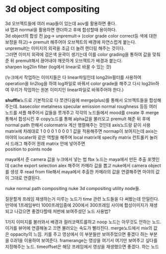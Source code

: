 # 3d object compositing
3d 오브젝트들에 여러 map들이 있는데 aov를 활용하면 좋다.  
id 맵과 normal을 활용하면 랜더하고 후에 합성할때 용이하다.  
3d object의 합성 전 jpg-> unpremult-> (color grade color correct등 색에 대한 보정을 하고)-> premult 해주어야 오브젝트의 배경에 자연스럽게 붙는다.  
unpremult는 이미지의 외곽을 조금 더 늘려 랜더링 해주는 것이다.  
그러면 이미지 외곽에 검은색 윤곽이 생기는데 이를 color grading을 통하여 값을 맞춰준 뒤 premult해서 끊어내야 깨끗하게 오브젝트가 배경과 붙는다.  
sharpen
log2lin filter
(log에서 linear로 바꿀 수 있는 것)

(누크에서 작업하는 이미지들은 다 linear파일인데 long2lin필터를 사용하여 operation을 lin2log을 하여 log파일로 바꿔서 color grade을 해주고 
다시 log2lin하여 우리가 작업하는 원본 이미지인 linear파일로 바꿔주어야 한다.)

**shuffle**노드로 기본적으로 다 쪼갠다음에 merge(plus)를 통해서 오브젝트들을 합성해주는데.
basecolor metalness specular emission normal roughness 등등 여러 노드를 셔플 해주어서 값들을 쪼개주고
각각의 노드들에서 mood를 create 후 merge 통해서 합성시킨 후 copy노드를 통해 alpha값을 불러오고 premult 해준 뒤 후에
normal path 한해서 colormatrix 계산 행렬해주는 것인데 axis노드랑 같이 사용
matrix에 차례대로 1 0 0
                 0 1 0
                 0 0 1 값을 적용해주면 normap이 보여지는데 axis는 마야의 locater와 같은 역할을 해주며 
                 local matrix에 specify matrix 컨트롤키 눌러서 드래그 해주어 원래 matrix 안에 넣어주면  
position to points node

maya에서 준 camera 값을 누크에서 넣는 법
fbx 노드는 maya에서 만든 추출 포멧인데 cache export selection alex 
해주어 카메라 값을 뽑고 nuke에서 camera object를 생성 후 read from file해서 maya에서 추출한 카메라의 값을 연결해주면 마야의 값이 그대로 연결된다.

nuke normal path compositing
nuke 3d compositing 
utility node들.

질문할게 프레임 재생하는거 미루는 노드가 time 관련 노드들을 다 써봤는데 안밀린다.
만약에 1프레임부터 1000프레임중에 200에서 300프레임 사이에 합성이미지가 재생되고 나갔으면 좋겠다할때 저번에 보여주셨던 노드 사용법?

1가지 이미지를 불러와서 배경과 컬러코렉트를하고 
              noop 노드는 아무것도 안하는 노드. 이거를 뷰어에 연결해놓고 끄면 불러오는 속도가 빨라진다.
              merge노드에서 mix의 값은 oppacity의 느낌. 키를 주고 영상에서 이 부분들만 보여주었으면 좋겠다 하는 부분을 0과1을 이용하여 보여준다. 
              framerange는 영상을 여기서 여기만 보여주고 싶다를 지정해주는 노드.
              timeoffset은 해당 프레임에서 영상을 재생했으면 좋겠다. 하는 노드
